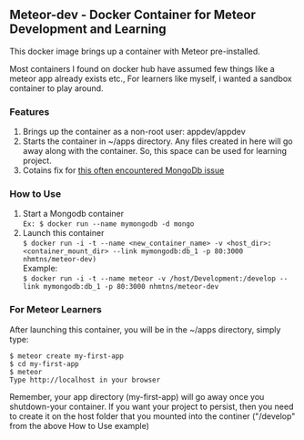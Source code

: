 ## Meteor-dev - Docker Container for Meteor Development and Learning  

This docker image brings up a container with Meteor pre-installed.

Most containers I found on docker hub have assumed few things like a meteor app already exists etc., For learners like myself, i wanted a sandbox container to play around. 

### Features  

1. Brings up the container as a non-root user: appdev/appdev  
2. Starts the container in ~/apps directory. Any files created in here will go away along with the container. So, this space can be used for learning project.  
3. Cotains fix for [this often encountered MongoDb issue](https://github.com/meteor/meteor/issues/4019)  

### How to Use  

1. Start a Mongodb container   
	`Ex: $ docker run --name mymongodb -d mongo`
2. Launch this container  
	`$ docker run -i -t --name <new_container_name> -v <host_dir>:<container_mount_dir> --link mymongodb:db_1 -p 80:3000 nhmtns/meteor-dev)`    
	Example:            
	`$ docker run -i -t --name meteor -v /host/Development:/develop --link mymongodb:db_1 -p 80:3000 nhmtns/meteor-dev`           

### For Meteor Learners  

After launching this container, you will be in the ~/apps directory, simply type:  

	$ meteor create my-first-app  
	$ cd my-first-app  
	$ meteor  
	Type http://localhost in your browser 

Remember, your app directory (my-first-app) will go away once you shutdown-your container. If you want your project to persist, then you need to create it on the host folder that you mounted into the continer ("/develop" from the above How to Use example)  









